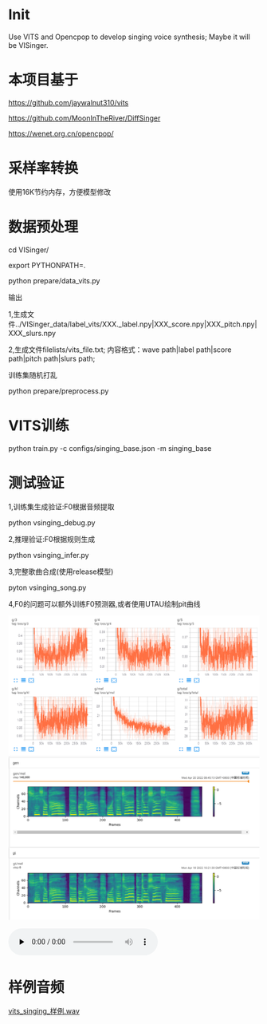 # Init
Use VITS and Opencpop to develop singing voice synthesis; Maybe it will be VISinger.

# 本项目基于
https://github.com/jaywalnut310/vits

https://github.com/MoonInTheRiver/DiffSinger

https://wenet.org.cn/opencpop/

# 采样率转换
使用16K节约内存，方便模型修改

# 数据预处理
cd VISinger/

export PYTHONPATH=.

python prepare/data_vits.py

输出

1,生成文件../VISinger_data/label_vits/XXX._label.npy|XXX_score.npy|XXX_pitch.npy|XXX_slurs.npy

2,生成文件filelists/vits_file.txt; 内容格式：wave path|label path|score path|pitch path|slurs path;

训练集随机打乱

python prepare/preprocess.py

# VITS训练

python train.py -c configs/singing_base.json -m singing_base

# 测试验证

1,训练集生成验证:F0根据音频提取

python vsinging_debug.py

2,推理验证:F0根据规则生成

python vsinging_infer.py

3,完整歌曲合成(使用release模型)

pyton vsinging_song.py

4,F0的问题可以额外训练F0预测器,或者使用UTAU绘制pit曲线


![LOSS值](/resource/vising_loss.png)
![MEL谱](/resource/vising_mel.png)

<audio id="audio" controls="" preload="none">
      <source id="wav" src="/resource/vising_sample.wav">
</audio>

# 样例音频

[vits_singing_样例.wav](/resource/vising_sample.wav)
